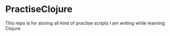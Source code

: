 # PractiseClojure
This repo is for storing all kind of practise scripts I am writing while learning Clojure
